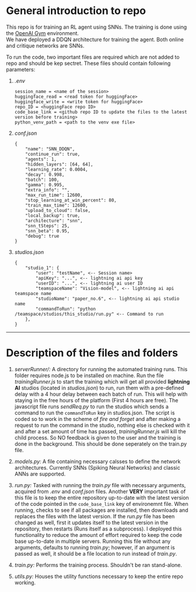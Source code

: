 # General introduction to repo

This repo is for training an RL agent using SNNs. The training is done using the [OpenAI Gym](https://gym.openai.com/) environment.  
We have deployed a DDQN architecture for training the agent. Both online and critique networks are SNNs.  
  
To run the code, two important files are required which are not added to repo and should be kep sectret. These files should contain following parameters:  
1. *.env*  
    ```
    session_name = <name of the session>
    huggingface_read = <read token for huggingFace>
    huggingface_write = <write token for huggingFace>
    repo_ID = <huggingFace repo ID>
    code_base_link = <github repo ID to update the files to the latest version before training>
    python_venv_path = <path to the venv exe file>
    ```
2. *conf.json*
    ```
    {
        "name": "SNN_DDQN",
        "continue_run": true,
        "agents": 1,
        "hidden_layers": [64, 64],
        "learning_rate": 0.0004,
        "decay": 0.998,
        "batch": 100,
        "gamma": 0.995,
        "extra_info": "",
        "max_run_time": 12600, 
        "stop_learning_at_win_percent": 80,
        "train_max_time": 12600,
        "upload_to_cloud": false,
        "local_backup": true,
        "architecture": "snn",
        "snn_tSteps": 25,
        "snn_beta": 0.95,
        "debug": true
    }
    ```
3. *studios.json*
    ```
    {
        "studio_1": {
            "user": "testName", <-- Session name>
            "apiKey": "...", <-- lightning ai api key
            "userID": "...", <-- lightning ai user ID
            "teamspaceName": "Vision-model", <-- lightning ai api teamspace name
            "studioName": "paper_no.6", <-- lightning ai api studio name
            "commandToRun": "python /teamspace/studios/this_studio/run.py" <-- Command to run
        },
    }
    ```
  
  
---
  
# Description of the files and folders

1. *serverRunner/:* A directory for running the automated training runs. This folder requires node.js to be installed on machine. Run the file *trainingRunner.js* to start the training which will get all provided **lightning AI** studios (located in *studios.json*) to run, run them with a pre-defined delay with a 4 hour delay between each batch of run. This will help with staying in the free hours of the platform (First 4 hours are free). The javascript file runs *sendReq.py* to run the studios which sends a command to run the `commandToRun` key in studios.json. The script is coded so to work in the scheme of *fire and forget* and after making a request to run the command in the studio, nothing else is checked with it and after a set amount of time has passed, *trainingRunner.js* will kill the child process. So NO feedback is given to the user and the training is done in the background. This should be done seperately on the train.py file.

2. *models.py:* A file containing necessary calsses to define the network architectures. Currently SNNs (Spiking Neural Networks) and classic ANNs are supported.

3. *run.py:* Tasked with running the *train.py* file with necessary arguments, acquired from *.env* and *conf.json* files. Another **VERY** important task of this file is to keep the entire repository up-to-date with the latest version of the code pointed in the `code_base_link` key of environemnt file. When running, checks to see if all packages are installed, then downloads and replaces the files with the latest version. If the *run.py* file has been changed as well, first it updates itself to the latest version in the repository, then restarts (Runs itself as a subprocess). I deployed this functionality to reduce the amount of effort required to keep the code base up-to-date in multiple servers. Running this file without any arguments, defaults to running *train.py*; however, if an argument is passed as well, it should be a file location to run instead of *train.py*.

4. *train.py:* Performs the training process. Shouldn't be ran stand-alone.

5. *utils.py:* Houses the utility functions necessary to keep the entire repo working.